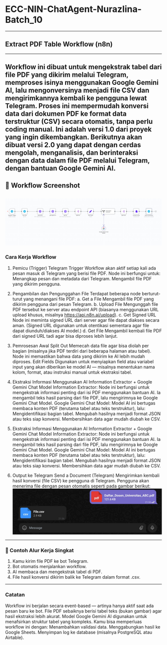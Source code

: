 # ECC-NIN-ChatAgent-Nurazlina-Batch_10
----
## Extract PDF Table Workflow (n8n)
----
Workflow ini dibuat untuk mengekstrak tabel dari file PDF yang dikirim melalui Telegram, memproses isinya menggunakan Google Gemini AI, lalu mengonversinya menjadi file CSV dan mengirimkannya kembali ke pengguna lewat Telegram.
Proses ini mempermudah konversi data dari dokumen PDF ke format data terstruktur (CSV) secara otomatis, tanpa perlu coding manual. Ini adalah versi 1.0 dari proyek yang ingin dikembangkan. Berikutnya akan dibuat versi 2.0 yang dapat dengan cerdas mengolah, menganalisis, dan berinteraksi dengan data dalam file PDF melalui Telegram, dengan bantuan Google Gemini AI.
----
## 🧩 Workflow Screenshot
![Workflow Screenshot](https://github.com/nurazlina-4/ECC-NIN-ChatAgent-Nurazlina-Batch_10/blob/main/workflow.png)
----
### Cara Kerja Workflow
1. Pemicu (Trigger)
Telegram Trigger
Workflow akan aktif setiap kali ada pesan masuk di Telegram yang berisi file PDF.
Node ini berfungsi untuk:
Menangkap pesan dan metadata dari Telegram.
Mengambil file PDF yang dikirim pengguna.

2. Pengambilan dan Pengunggahan File
Terdapat beberapa node berturut-turut yang menangani file PDF:
a. Get a File
Mengambil file PDF yang dikirim pengguna dari pesan Telegram.
b. Upload File
Mengunggah file PDF tersebut ke server atau endpoint API (biasanya menggunakan URL upload khusus, misalnya https://api.n8n.ai/upload).
c. Get Signed URL
Node ini meminta signed URL dari server agar file dapat diakses secara aman.
(Signed URL digunakan untuk otentikasi sementara agar file dapat diunduh/diakses AI model.)
d. Get File
Mengambil kembali file PDF dari signed URL tadi agar bisa diproses lebih lanjut.

3. Pemrosesan Awal
Split Out
Memecah data file agar bisa diolah per bagian (misalnya jika PDF terdiri dari beberapa halaman atau tabel).
Node ini memastikan bahwa data yang dikirim ke AI lebih mudah diproses.
Edit Fields
Digunakan untuk menyiapkan field atau variabel input yang akan diberikan ke model AI — misalnya menentukan nama kolom, format, atau instruksi manual untuk ekstraksi tabel.

4. Ekstraksi Informasi Menggunakan AI
Information Extractor + Google Gemini Chat Model
Information Extractor:
Node ini berfungsi untuk mengekstrak informasi penting dari isi PDF menggunakan bantuan AI.
Ia mengambil teks hasil parsing dari file PDF, lalu mengirimnya ke Google Gemini Chat Model.
Google Gemini Chat Model:
Model AI ini bertugas membaca konten PDF (terutama tabel atau teks terstruktur), lalu:
Mengidentifikasi bagian tabel.
Mengubah hasilnya menjadi format JSON atau teks siap konversi.
Membersihkan data agar mudah diubah ke CSV.

4. Ekstraksi Informasi Menggunakan AI
Information Extractor + Google Gemini Chat Model
Information Extractor:
Node ini berfungsi untuk mengekstrak informasi penting dari isi PDF menggunakan bantuan AI.
Ia mengambil teks hasil parsing dari file PDF, lalu mengirimnya ke Google Gemini Chat Model.
Google Gemini Chat Model:
Model AI ini bertugas membaca konten PDF (terutama tabel atau teks terstruktur), lalu:
Mengidentifikasi bagian tabel.
Mengubah hasilnya menjadi format JSON atau teks siap konversi.
Membersihkan data agar mudah diubah ke CSV.

6. Output ke Telegram
Send a Document (Telegram)
Mengirimkan kembali hasil konversi (file CSV) ke pengguna di Telegram.
Pengguna akan menerima file dengan pesan otomatis seperti pada gambar berikut:
![Chatbot Screenshot](https://github.com/nurazlina-4/ECC-NIN-ChatAgent-Nurazlina-Batch_10/blob/main/chatbot.jpeg)

----
### 📌 Contoh Alur Kerja Singkat
1. Kamu kirim file PDF ke bot Telegram.
2. Bot otomatis menjalankan workflow.
3. AI membaca dan mengekstrak tabel di PDF.
4. File hasil konversi dikirim balik ke Telegram dalam format .csv.
----
### Catatan
Workflow ini berjalan secara event-based — artinya hanya aktif saat ada pesan baru ke bot.
File PDF sebaiknya berisi tabel teks (bukan gambar) agar hasil ekstraksi lebih akurat.
Model Google Gemini AI digunakan untuk menafsirkan struktur tabel yang kompleks.
Kamu bisa memperluas workflow ini dengan:
Menambahkan validasi data.
Menggabungkan hasil ke Google Sheets.
Menyimpan log ke database (misalnya PostgreSQL atau Airtable).

